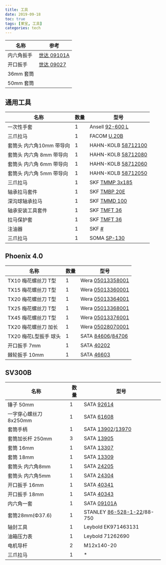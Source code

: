 ```yaml
---
title: 工具
date: 2019-09-18
toc: true
tags: [莱宝, 工具]
categories: tech
---
```


| 名称       | 参考 |
|-|-|
| 内六角扳手 | [世达 09101A](http://www.ehsy.com/product-RHY739) |
| 开口扳手   | [世达 09027](http://www.ehsy.com/product-MAE842)  |
| 36mm 套筒 |  |
| 50mm 套筒 |  |

## 通用工具

| 名称 | 数量 | 型号 |
|-|-|-|
| 一次性手套 | 1 | Ansell [92-600 L](https://www.ansell.com.cn/cn/zh-hans/products/touchntuff-92-600) |
| 三爪拉马   | 1 | FACOM [U.20B](https://www.fac18.eu/uk-en/categorie/pullers/mechanical-3-leg-pullers/high-capacity-3-leg-pullers/produit/long-reach-leg-outside-puller) |
| 套筒头 内六角10mm 带导向 | 1 | HAHN-KOLB [58712100](https://www.hahn-kolb.cn/-/58712100.sku/zh/CN/CNY/) |
| 套筒头 内六角 8mm 带导向 | 1 | HAHN-KOLB [58712080](https://www.hahn-kolb.cn/-/58712080.sku/zh/CN/CNY/) |
| 套筒头 内六角 6mm 带导向 | 1 | HAHN-KOLB [58712060](https://www.hahn-kolb.cn/-/58712060.sku/zh/CN/CNY/) |
| 套筒头 内六角 5mm 带导向 | 1 | HAHN-KOLB [58712050](https://www.hahn-kolb.cn/-/58712050.sku/zh/CN/CNY/) |
| 三爪拉马         | 1 | SKF [TMMP 3x185](https://www.skf.com/cn/zh/products/maintenance-products/mechanical-tools-for-mounting-and-dismounting/bearing-pullers/external-pullers/standard-jaw-pullers/index.html) |
| 轴承拉马套件     | 1 | SKF [TMBP 20E](https://www.skf.com/cn/zh/products/maintenance-products/mechanical-tools-for-mounting-and-dismounting/bearing-pullers/blind-housing-puller-kit/index.html) |
| 深沟球轴承拉马   | 1 | SKF [TMMD 100](https://www.skf.com/cn/zh/products/maintenance-products/mechanical-tools-for-mounting-and-dismounting/bearing-pullers/deep-groove-ball-bearing-puller/index.html) |
| 轴承安装工具套件 | 1 | SKF [TMFT 36](https://www.skf.com/cn/zh/products/maintenance-products/mechanical-tools-for-mounting-and-dismounting/bearing-fitting-tools/bearing-fitting-tool-kits/index.html) |
| 拉马保护套       | 1 | SKF [TMFT 36](https://www.skf.com/cn/zh/products/maintenance-products/mechanical-tools-for-mounting-and-dismounting/mechanical-tool-accessories/puller-protection-blanket/index.html) |
| 注油器           | 1 | SKF [#](https://www.skf.com/cn/zh/products/maintenance-products/hydraulic-tools-for-mounting-and-dismounting/hydraulic-pumps-and-oil-injectors/index.html) |
| 三爪拉马         | 1 | SOMA [SP-130](http://www.primotorc.cn/rhytgh/html/?74.html) |

## Phoenix 4.0

| 名称 | 数量 | 型号 |
|-|-|-|
| TX10 梅花螺丝刀 T型   | 1 | Wera [05013358001](https://products.wera.de/cn/screwdrivers_series_400_t-handle_467_torx.html) |
| TX15 梅花螺丝刀 T型   | 1 | Wera [05013360001](https://products.wera.de/cn/screwdrivers_series_400_t-handle_467_torx.html) |
| TX20 梅花螺丝刀 T型   | 1 | Wera [05013364001](https://products.wera.de/cn/screwdrivers_series_400_t-handle_467_torx.html) |
| TX25 梅花螺丝刀 T型   | 1 | Wera [05013368001](https://products.wera.de/cn/screwdrivers_series_400_t-handle_467_torx.html) |
| TX45 梅花螺丝刀 T型   | 1 | Wera [05013376001](https://products.wera.de/cn/screwdrivers_series_400_t-handle_467_torx.html) |
| TX20 梅花螺丝刀 加长  | 1 | Wera [05028070001](https://products.wera.de/cn/screwdrivers_kraftform_plus__series_300_367_torx_hf.html) |
| TX20 梅花L型扳手 球头 | 1 | SATA [84606](http://www.satatools.com/Product/show/84606.html)/[84706](http://www.satatools.com/Product/show/84706.html) |
| 开口扳手 7mm          | 1 | SATA [40202](http://www.satatools.com/Product/show/40202.html) |
| 棘轮扳手 10mm         | 1 | SATA [46603](http://www.satatools.com/Product/show/46603.html) |

## SV300B

| 名称 | 数量 | 型号 |
|-|-|-|
| 锤子 50mm              | 1 | SATA [92614](http://www.satatools.com/Product/show/92614.html) |
| 一字穿心螺丝刀 8x250mm | 1 | SATA [61608](http://www.satatools.com/Product/show/61608.html) |
| 套筒手柄               | 1 | SATA [13902](http://www.satatools.com/Product/show/13902.html)/[13970](http://www.satatools.com/Product/show/13970.html) |
| 套筒加长杆 250mm       | 3 | SATA [13905](http://www.satatools.com/Product/show/13905.html) |
| 套筒 16mm              | 1 | SATA [13307](http://www.satatools.com/Product/show/13307.html) |
| 套筒 18mm              | 1 | SATA [13309](http://www.satatools.com/Product/show/13309.html) |
| 套筒头 内六角8mm       | 1 | SATA [24205](http://www.satatools.com/Product/show/24205.html) |
| 套筒头 内六角5mm       | 1 | SATA [24304](http://www.satatools.com/Product/show/24304.html) |
| 开口扳手 16mm          | 1 | SATA [40341](http://www.satatools.com/Product/show/40341.html) |
| 开口扳手 18mm          | 1 | SATA [40343](http://www.satatools.com/Product/show/40343.html) |
| 内六角一套             | 1 | SATA [09101A](http://www.satatools.com/Product/show/09101A.html) |
| 套筒28mm(Φ37.6)       | 1 | STANLEY [86-528-1-22](http://www.stanleytools.cn/page.aspx?node=33&id=173&f=cn)/88-750 |
| 轴封工具               | 1 | Leybold EK971463131 |
| 油箱压力表             | 1 | Leybold 71262690 |
| 电机导杆               | 2 | M12x140-20 |
| 三爪拉马               | 1 | * |
